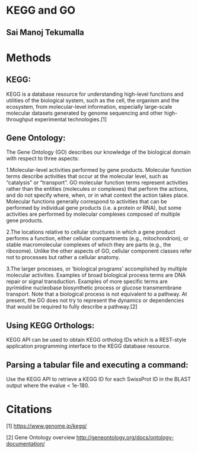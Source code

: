 # KEGG and GO
## Sai Manoj Tekumalla

# Methods

## KEGG:
KEGG is a database resource for understanding high-level functions and utilities of the biological system, such as the cell, the organism and the ecosystem, from molecular-level information, especially large-scale molecular datasets generated by genome sequencing and other high-throughput experimental technologies.[1]

## Gene Ontology:
The Gene Ontology (GO) describes our knowledge of the biological domain with respect to three aspects:

1.Molecular-level activities performed by gene products. Molecular function terms describe activities that occur at the molecular level, such as “catalysis” or “transport”. GO molecular function terms represent activities rather than the entities (molecules or complexes) that perform the actions, and do not specify where, when, or in what context the action takes place. Molecular functions generally correspond to activities that can be performed by individual gene products (i.e. a protein or RNA), but some activities are performed by molecular complexes composed of multiple gene products.

2.The locations relative to cellular structures in which a gene product performs a function, either cellular compartments (e.g., mitochondrion), or stable macromolecular complexes of which they are parts (e.g., the ribosome). Unlike the other aspects of GO, cellular component classes refer not to processes but rather a cellular anatomy.

3.The larger processes, or ‘biological programs’ accomplished by multiple molecular activities. Examples of broad biological process terms are DNA repair or signal transduction. Examples of more specific terms are pyrimidine nucleobase biosynthetic process or glucose transmembrane transport. Note that a biological process is not equivalent to a pathway. At present, the GO does not try to represent the dynamics or dependencies that would be required to fully describe a pathway.[2]

## Using KEGG Orthologs:
KEGG API can be used to obtain KEGG ortholog IDs which is a REST-style application programming interface to the KEGG database resource. 

## Parsing a tabular file and executing a command:
Use the KEGG API to retrieve a KEGG ID for each SwissProt ID in the BLAST output where the evalue < 1e-180.

# Citations
[1] https://www.genome.jp/kegg/

[2] Gene Ontology overview
http://geneontology.org/docs/ontology-documentation/
